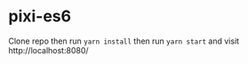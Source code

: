 # pixi-es6

Clone repo then run 
`yarn install`
then run `yarn start` and visit http://localhost:8080/
